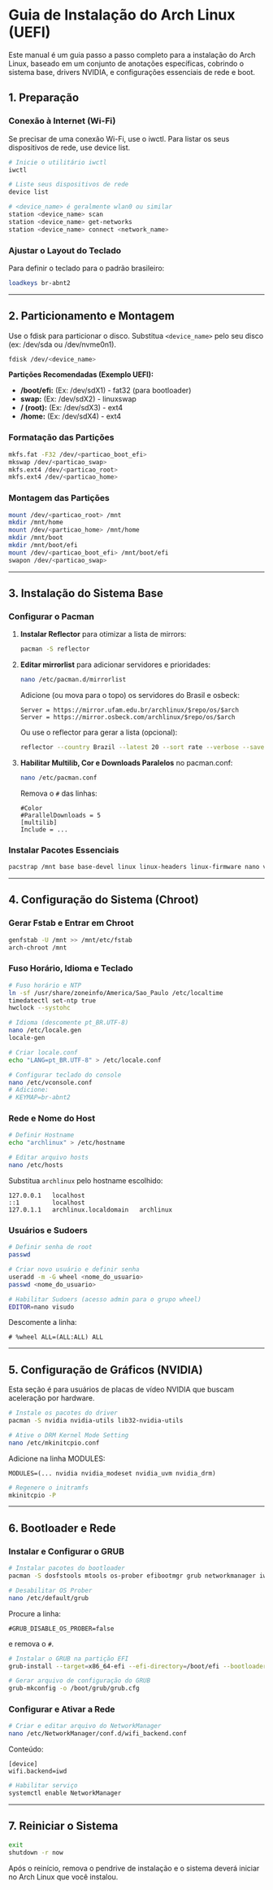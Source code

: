 # **Guia de Instalação do Arch Linux (UEFI)**

Este manual é um guia passo a passo completo para a instalação do Arch Linux, baseado em um conjunto de anotações específicas, cobrindo o sistema base, drivers NVIDIA, e configurações essenciais de rede e boot.

## **1. Preparação**

### **Conexão à Internet (Wi-Fi)**

Se precisar de uma conexão Wi-Fi, use o iwctl. Para listar os seus dispositivos de rede, use device list.

```bash
# Inicie o utilitário iwctl
iwctl

# Liste seus dispositivos de rede
device list

# <device_name> é geralmente wlan0 ou similar
station <device_name> scan
station <device_name> get-networks
station <device_name> connect <network_name>
````

### **Ajustar o Layout do Teclado**

Para definir o teclado para o padrão brasileiro:

```bash
loadkeys br-abnt2
```

---

## **2. Particionamento e Montagem**

Use o fdisk para particionar o disco. Substitua `<device_name>` pelo seu disco (ex: /dev/sda ou /dev/nvme0n1).

```bash
fdisk /dev/<device_name>
```

**Partições Recomendadas (Exemplo UEFI):**

* **/boot/efi:** (Ex: /dev/sdX1) - fat32 (para bootloader)
* **swap:** (Ex: /dev/sdX2) - linuxswap
* **/ (root):** (Ex: /dev/sdX3) - ext4
* **/home:** (Ex: /dev/sdX4) - ext4

### **Formatação das Partições**

```bash
mkfs.fat -F32 /dev/<particao_boot_efi>
mkswap /dev/<particao_swap>
mkfs.ext4 /dev/<particao_root>
mkfs.ext4 /dev/<particao_home>
```

### **Montagem das Partições**

```bash
mount /dev/<particao_root> /mnt
mkdir /mnt/home
mount /dev/<particao_home> /mnt/home
mkdir /mnt/boot
mkdir /mnt/boot/efi
mount /dev/<particao_boot_efi> /mnt/boot/efi
swapon /dev/<particao_swap>
```

---

## **3. Instalação do Sistema Base**

### **Configurar o Pacman**

1. **Instalar Reflector** para otimizar a lista de mirrors:

   ```bash
   pacman -S reflector
   ```

2. **Editar mirrorlist** para adicionar servidores e prioridades:

   ```bash
   nano /etc/pacman.d/mirrorlist
   ```

   Adicione (ou mova para o topo) os servidores do Brasil e osbeck:

   ```
   Server = https://mirror.ufam.edu.br/archlinux/$repo/os/$arch
   Server = https://mirror.osbeck.com/archlinux/$repo/os/$arch
   ```

   Ou use o reflector para gerar a lista (opcional):

   ```bash
   reflector --country Brazil --latest 20 --sort rate --verbose --save /etc/pacman.d/mirrorlist
   ```

3. **Habilitar Multilib, Cor e Downloads Paralelos** no pacman.conf:

   ```bash
   nano /etc/pacman.conf
   ```

   Remova o `#` das linhas:

   ```
   #Color
   #ParallelDownloads = 5
   [multilib]
   Include = ...
   ```

### **Instalar Pacotes Essenciais**

```bash
pacstrap /mnt base base-devel linux linux-headers linux-firmware nano vim
```

---

## **4. Configuração do Sistema (Chroot)**

### **Gerar Fstab e Entrar em Chroot**

```bash
genfstab -U /mnt >> /mnt/etc/fstab
arch-chroot /mnt
```

### **Fuso Horário, Idioma e Teclado**

```bash
# Fuso horário e NTP
ln -sf /usr/share/zoneinfo/America/Sao_Paulo /etc/localtime
timedatectl set-ntp true
hwclock --systohc
```

```bash
# Idioma (descomente pt_BR.UTF-8)
nano /etc/locale.gen
locale-gen
```

```bash
# Criar locale.conf
echo "LANG=pt_BR.UTF-8" > /etc/locale.conf
```

```bash
# Configurar teclado do console
nano /etc/vconsole.conf
# Adicione:
# KEYMAP=br-abnt2
```

### **Rede e Nome do Host**

```bash
# Definir Hostname
echo "archlinux" > /etc/hostname
```

```bash
# Editar arquivo hosts
nano /etc/hosts
```

Substitua `archlinux` pelo hostname escolhido:

```
127.0.0.1   localhost
::1         localhost
127.0.1.1   archlinux.localdomain   archlinux
```

### **Usuários e Sudoers**

```bash
# Definir senha de root
passwd
```

```bash
# Criar novo usuário e definir senha
useradd -m -G wheel <nome_do_usuario>
passwd <nome_do_usuario>
```

```bash
# Habilitar Sudoers (acesso admin para o grupo wheel)
EDITOR=nano visudo
```

Descomente a linha:

```
# %wheel ALL=(ALL:ALL) ALL
```

---

## **5. Configuração de Gráficos (NVIDIA)**

Esta seção é para usuários de placas de vídeo NVIDIA que buscam aceleração por hardware.

```bash
# Instale os pacotes do driver
pacman -S nvidia nvidia-utils lib32-nvidia-utils
```

```bash
# Ative o DRM Kernel Mode Setting
nano /etc/mkinitcpio.conf
```

Adicione na linha MODULES:

```
MODULES=(... nvidia nvidia_modeset nvidia_uvm nvidia_drm)
```

```bash
# Regenere o initramfs
mkinitcpio -P
```

---

## **6. Bootloader e Rede**

### **Instalar e Configurar o GRUB**

```bash
# Instalar pacotes do bootloader
pacman -S dosfstools mtools os-prober efibootmgr grub networkmanager iwd
```

```bash
# Desabilitar OS Prober
nano /etc/default/grub
```

Procure a linha:

```
#GRUB_DISABLE_OS_PROBER=false
```

e remova o `#`.

```bash
# Instalar o GRUB na partição EFI
grub-install --target=x86_64-efi --efi-directory=/boot/efi --bootloader-id=archlinux --recheck

# Gerar arquivo de configuração do GRUB
grub-mkconfig -o /boot/grub/grub.cfg
```

### **Configurar e Ativar a Rede**

```bash
# Criar e editar arquivo do NetworkManager
nano /etc/NetworkManager/conf.d/wifi_backend.conf
```

Conteúdo:

```
[device]
wifi.backend=iwd
```

```bash
# Habilitar serviço
systemctl enable NetworkManager
```

---

## **7. Reiniciar o Sistema**

```bash
exit
shutdown -r now
```

Após o reinício, remova o pendrive de instalação e o sistema deverá iniciar no Arch Linux que você instalou.

```
```
